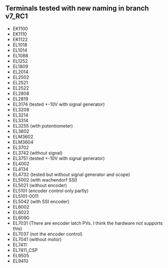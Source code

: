 ## Terminals tested with new naming in branch v7_RC1
* EK1100
* EK1110
* EK1122
* EL1018
* EL1014
* EL1088
* EL1252
* EL1809
* EL2014
* EL2502
* EL2521
* EL2522
* EL2808
* EL2819
* EL3174 (tested +-10V with signal generator)
* EL3208
* EL3214
* EL3314
* EL3255 (with potentiometer)
* EL3602
* ELM3602
* ELM3604
* EL3702
* EL3742 (without signal)
* EL3751 (tested +-10V with signal generator)
* EL4002
* EL4134
* EL4732 (tested but without signal generator and scope)
* EL5002 (with wachendorf SSI)
* EL5021 (without encoder)
* EL5101 (encoder control only partly)
* EL5101-0011
* EL5042 (with SSI encoder)
* EL6002
* EL6022
* EL6090
* EL7031 (There are encoder latch PVs. I think the hardware not supports this)
* EL7037 (not the encoder control)
* EL7041 (without motor)
* EL7411
* EL7411_CSP
* EL9505
* EL9410
